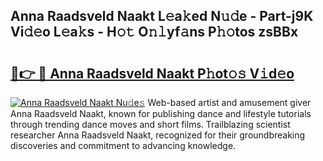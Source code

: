 ## Anna Raadsveld Naakt L𝚎a𝚔ed N𝚞𝚍e - Part-j9K Vi𝚍𝚎o L𝚎a𝚔s - H𝚘𝚝 O𝚗𝚕yf𝚊ns P𝚑𝚘tos zsBBx

# <h2><a href="http://kf7978.oniu.top/?m=Anna+Raadsveld+Naakt">🔗👉 🔴 Anna Raadsveld Naakt P𝚑ot𝚘𝚜 V𝚒d𝚎o</a></h2>

[![Anna Raadsveld Naakt Nu𝚍e𝚜](https://i.imgur.com/0qMVB7G.gif)](http://kf7978.oniu.top/?m=Anna+Raadsveld+Naakt)
Web-based artist and amusement giver Anna Raadsveld Naakt, known for publishing dance and lifestyle tutorials through trending dance moves and short films. Trailblazing scientist researcher Anna Raadsveld Naakt, recognized for their groundbreaking discoveries and commitment to advancing knowledge.  
